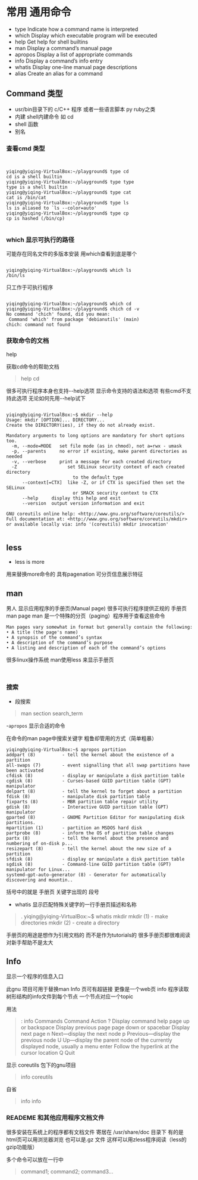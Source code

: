 常用 通用命令
=========

- type Indicate how a command name is interpreted
- which Display which executable program will be executed
- help Get help for shell builtins
- man Display a command’s manual page
- apropos Display a list of appropriate commands
- info Display a command’s info entry
- whatis Display one-line manual page descriptions
- alias Create an alias for a command


## Command 类型

- usr/bin目录下的 c/C++ 程序 或者一些语言脚本 py ruby之类
- 内建  shell内建命令 如 cd
- shell 函数  
- 别名

### 查看cmd 类型

~~~shell


yiqing@yiqing-VirtualBox:~/playground$ type cd
cd is a shell builtin
yiqing@yiqing-VirtualBox:~/playground$ type type
type is a shell builtin
yiqing@yiqing-VirtualBox:~/playground$ type cat
cat is /bin/cat
yiqing@yiqing-VirtualBox:~/playground$ type ls
ls is aliased to `ls --color=auto'
yiqing@yiqing-VirtualBox:~/playground$ type cp
cp is hashed (/bin/cp)


~~~

### which 显示可执行的路径

可能存在同名文件的多版本安装 用which查看到底是哪个

~~~shell

yiqing@yiqing-VirtualBox:~/playground$ which ls
/bin/ls

~~~

只工作于可执行程序

~~~shell

yiqing@yiqing-VirtualBox:~/playground$ which cd
yiqing@yiqing-VirtualBox:~/playground$ chich cd -v
No command 'chich' found, did you mean:
 Command 'which' from package 'debianutils' (main)
chich: command not found

~~~

### 获取命令的文档

help

获取cd命令的帮助文档
> help cd

很多可执行程序本身也支持--help选项 显示命令支持的语法和选项 有些cmd不支持此选项 无论如何先用--help试下

~~~shell

yiqing@yiqing-VirtualBox:~$ mkdir --help
Usage: mkdir [OPTION]... DIRECTORY...
Create the DIRECTORY(ies), if they do not already exist.

Mandatory arguments to long options are mandatory for short options too.
  -m, --mode=MODE   set file mode (as in chmod), not a=rwx - umask
  -p, --parents     no error if existing, make parent directories as needed
  -v, --verbose     print a message for each created directory
  -Z                   set SELinux security context of each created directory
                         to the default type
      --context[=CTX]  like -Z, or if CTX is specified then set the SELinux
                         or SMACK security context to CTX
      --help     display this help and exit
      --version  output version information and exit

GNU coreutils online help: <http://www.gnu.org/software/coreutils/>
Full documentation at: <http://www.gnu.org/software/coreutils/mkdir>
or available locally via: info '(coreutils) mkdir invocation'


~~~
 

## less

- less is more

用来替换more命令的 具有pagenation 可分页信息展示特征


## man 

男人  显示应用程序的手册页(Manual page) 很多可执行程序提供正规的 手册页 man page
man 是一个特殊的分页（paging）程序用于查看这些命令

>
    Man pages vary somewhat in format but generally contain the following:
    • A title (the page's name)
    • A synopsis of the command’s syntax
    • A description of the command’s purpose
    • A listing and description of each of the command’s options
    
很多linux操作系统 man使用less 来显示手册页    

~~~shell


~~~

### 搜索 

- 段搜索
> man section search_term

-``apropos`` 显示合适的命令

在命令的man page中搜索关键字 粗鲁却管用的方式（简单粗暴）

>      
    yiqing@yiqing-VirtualBox:~$ apropos partition
    addpart (8)          - tell the kernel about the existence of a partition
    all-swaps (7)        - event signalling that all swap partitions have been activated
    cfdisk (8)           - display or manipulate a disk partition table
    cgdisk (8)           - Curses-based GUID partition table (GPT) manipulator
    delpart (8)          - tell the kernel to forget about a partition
    fdisk (8)            - manipulate disk partition table
    fixparts (8)         - MBR partition table repair utility
    gdisk (8)            - Interactive GUID partition table (GPT) manipulator
    gparted (8)          - GNOME Partition Editor for manipulating disk partitions.
    mpartition (1)       - partition an MSDOS hard disk
    partprobe (8)        - inform the OS of partition table changes
    partx (8)            - tell the kernel about the presence and numbering of on-disk p...
    resizepart (8)       - tell the kernel about the new size of a partition
    sfdisk (8)           - display or manipulate a disk partition table
    sgdisk (8)           - Command-line GUID partition table (GPT) manipulator for Linux...
    systemd-gpt-auto-generator (8) - Generator for automatically discovering and mountin..
    
括号中的就是 手册页 关键字出现的 段号

- whatis 显示匹配特殊关键字的一行手册页描述和名称

> .
  yiqing@yiqing-VirtualBox:~$ whatis mkdir
  mkdir (1)            - make directories
  mkdir (2)            - create a directory
  
  
手册页的用途是想作为引用文档的 而不是作为tutorials的 很多手册页都很难阅读 对新手帮助不是太大


## Info
显示一个程序的信息入口  

此gnu 项目可用于替换man  Info 页可有超链接 更像是一个web页
info 程序读取 树形结构的info文件到每个节点 一个节点对应一个topic

用法

> : info Commands
    Command                                 Action
    ?                               Display command help
    page up or backspace            Display previous page
    page down or spacebar           Display next page
    n                               Next—display the next node
    p                               Previous—display the previous node
    U                               Up—display the parent node of the currently displayed
    node,                               usually a menu
    enter                           Follow the hyperlink at the cursor location
    Q                               Quit 
        
显示 coreutils 包下的gnu项目

> info coreutils

自省

> info info

### READEME 和其他应用程序文档文件

很多安装在系统上的程序都有文档文件 寄居在
/usr/share/doc 目录下 有的是html页可以用浏览器浏览
 也可以是.gz 文件  这样可以用zless程序阅读（less的gzip功能版）
 
 
多个命令可以放在一行中

> command1; command2; command3... 

